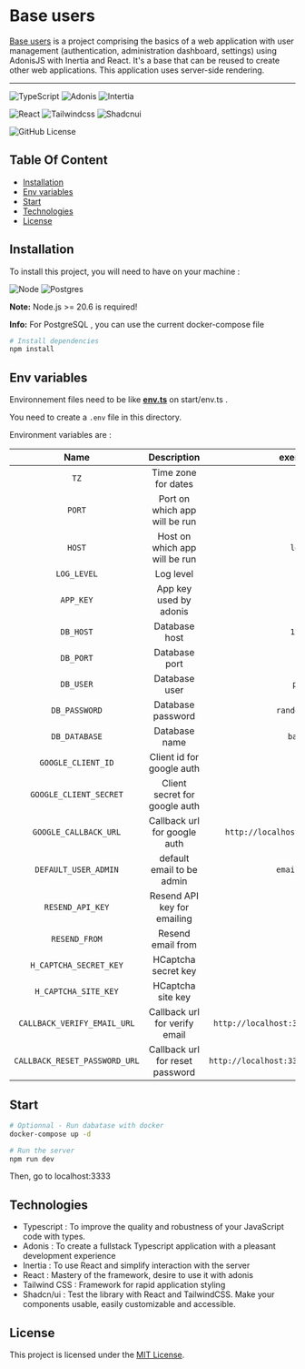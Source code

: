 # Base users

[Base users](https://github.com/DLatouche/base-users) is a project comprising the basics of a web application with user management (authentication, administration dashboard, settings) using AdonisJS with Inertia and React. It's a base that can be reused to create other web applications. This application uses server-side rendering.

---

![TypeScript](https://img.shields.io/badge/-TypeScript-black?style=flat&logoColor=white&logo=typescript&color=2F73BF)
![Adonis](https://img.shields.io/badge/-Adonis-black?style=flat&logoColor=white&logo=adonisjs&color=5A45FF)
![Intertia](https://img.shields.io/badge/-Inertia-black?style=flat&logoColor=white&logo=inertia&color=756EEC)

![React](https://img.shields.io/badge/-React-black?style=flat&logoColor=white&logo=react&color=149ECA)
![Tailwindcss](https://img.shields.io/badge/-Tailwindcss-black?style=flat&logoColor=white&logo=Tailwindcss&color=38BDF8)
![Shadcnui](https://img.shields.io/badge/-shadcn/ui-black?style=flat&logoColor=white&logo=shadcnui&color=09090B)

![GitHub License](https://img.shields.io/github/license/DLatouche/base-users)

## Table Of Content

- [Installation](#installation)
- [Env variables](#env)
- [Start](#start)
- [Technologies](#technologies)
- [License](#license)

## <a name="installation">Installation</a>

To install this project, you will need to have on your machine :

![Node](https://img.shields.io/badge/-nodejs-black?style=flat&logoColor=white&logo=node.js&color=366A31)
![Postgres](https://img.shields.io/badge/-PostgreSQL-black?style=flat&logoColor=white&logo=postgresql&color=336791)

**Note:** Node.js >= 20.6 is required!

**Info:** For PostgreSQL , you can use the current docker-compose file

```bash
# Install dependencies
npm install
```

## <a name="env-variables">Env variables</a>

Environnement files need to be like **[env.ts](https://github.com/DLatouche/base-users/blob/main/start/env.ts)** on start/env.ts .

You need to create a `.env` file in this directory.

Environment variables are :

|             Name              |           Description           |                 exemple value                  |
| :---------------------------: | :-----------------------------: | :--------------------------------------------: |
|             `TZ`              |       Time zone for dates       |                     `UTC`                      |
|            `PORT`             |  Port on which app will be run  |                     `3333`                     |
|            `HOST`             |  Host on which app will be run  |                  `localhost`                   |
|          `LOG_LEVEL`          |            Log level            |                     `info`                     |
|           `APP_KEY`           |     App key used by adonis      |                       x                        |
|           `DB_HOST`           |          Database host          |                  `127.0.0.1`                   |
|           `DB_PORT`           |          Database port          |                     `5432`                     |
|           `DB_USER`           |          Database user          |                   `postgres`                   |
|         `DB_PASSWORD`         |        Database password        |               `random_password`                |
|         `DB_DATABASE`         |          Database name          |                  `base_users`                  |
|      `GOOGLE_CLIENT_ID`       |    Client id for google auth    |                       x                        |
|    `GOOGLE_CLIENT_SECRET`     |  Client secret for google auth  |                       x                        |
|     `GOOGLE_CALLBACK_URL`     |  Callback url for google auth   |    `http://localhost:3333/google/callback`     |
|     `DEFAULT_USER_ADMIN`      |    default email to be admin    |               `email@email.com`                |
|       `RESEND_API_KEY`        |   Resend API key for emailing   |                       x                        |
|         `RESEND_FROM`         |        Resend email from        |                       x                        |
|    `H_CAPTCHA_SECRET_KEY`     |       HCaptcha secret key       |                       x                        |
|     `H_CAPTCHA_SITE_KEY`      |        HCaptcha site key        |                       x                        |
|  `CALLBACK_VERIFY_EMAIL_URL`  |  Callback url for verify email  |  `http://localhost:3333/callback/verifyEmail`  |
| `CALLBACK_RESET_PASSWORD_URL` | Callback url for reset password | `http://localhost:3333/callback/resetPassword` |

## <a name="start">Start</a>

```bash
# Optionnal - Run dabatase with docker
docker-compose up -d

# Run the server
npm run dev

```

Then, go to <a target="blank" name="http://localhost:3333">localhost:3333</a>

## <a name="technologies">Technologies</a>

- <a name="[https://www.typescriptlang.org/docs/handbook/react.html](https://www.typescriptlang.org/docs/handbook/react.html)">Typescript</a> : To improve the quality and robustness of your JavaScript code with types.
- <a name="[https://docs.adonisjs.com/guides/preface/introduction](https://docs.adonisjs.com/guides/preface/introduction)">Adonis</a> : To create a fullstack Typescript application with a pleasant development experience
- <a name="[https://inertiajs.com/](https://inertiajs.com/)">Inertia</a> : To use React and simplify interaction with the server
- <a name="[https://react.dev/](https://react.dev/)">React</a> : Mastery of the framework, desire to use it with adonis
- <a name="[https://tailwindcss.com/](https://tailwindcss.com/)">Tailwind CSS </a> : Framework for rapid application styling
- <a name="[https://ui.shadcn.com/docs/installation/manual](https://ui.shadcn.com/docs/installation/manual)">Shadcn/ui</a> : Test the library with React and TailwindCSS. Make your components usable, easily customizable and accessible.

## <a name="license">License</a>

This project is licensed under the [MIT License](http://opensource.org/licenses/MIT).

